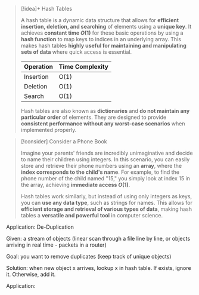 > [!idea]+ Hash Tables
> 
> A hash table is a dynamic data structure that allows for **efficient insertion, deletion, and searching** of elements using a **unique key**. It achieves **constant time $O(1)$** for these basic operations by using a **hash function** to map keys to indices in an underlying array. This makes hash tables **highly useful for maintaining and manipulating sets of data** where quick access is essential.
>
> | Operation | Time Complexity |
> |-----------|----------------|
> | Insertion | O(1)           |
> | Deletion  | O(1)           |
> | Search    | O(1)           |
>
> Hash tables are also known as **dictionaries** and **do not maintain any particular order** of elements. They are designed to provide **consistent performance without any worst-case scenarios** when implemented properly.

> [!consider] Consider a Phone Book
>
> Imagine your parents' friends are incredibly unimaginative and decide to name their children using integers. In this scenario, you can easily store and retrieve their phone numbers using an **array**, where the **index corresponds to the child's name**. For example, to find the phone number of the child named "15," you simply look at index 15 in the array, achieving **immediate access $O(1)$**.
>
> Hash tables work similarly, but instead of using only integers as keys, you can **use any data type**, such as strings for names. This allows for **efficient storage and retrieval of various types of data**, making hash tables a **versatile and powerful tool** in computer science.


Application: De-Duplication

Given:  a stream of objects (linear scan through a file line by line, or objects arriving in real time - packets in a router)

Goal: you want to remove duplicates (keep track of unique objects)

Solution: when new object x arrives, lookup x in hash table. If exists, ignore it. Otherwise, add it. 

Application: 
